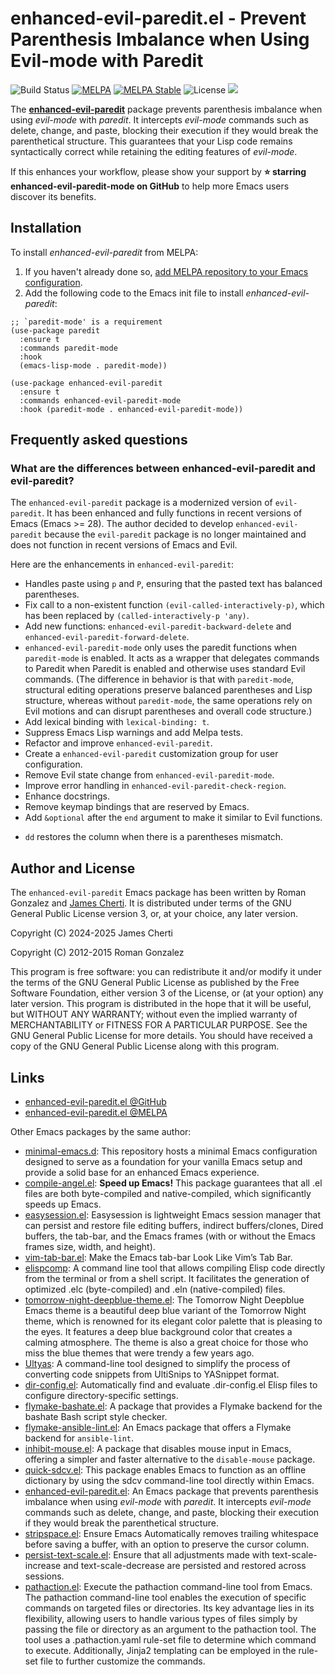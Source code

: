 # enhanced-evil-paredit.el - Prevent Parenthesis Imbalance when Using Evil-mode with Paredit
![Build Status](https://github.com/jamescherti/enhanced-evil-paredit.el/actions/workflows/ci.yml/badge.svg)
[![MELPA](https://melpa.org/packages/enhanced-evil-paredit-badge.svg)](https://melpa.org/#/enhanced-evil-paredit)
[![MELPA Stable](https://stable.melpa.org/packages/enhanced-evil-paredit-badge.svg)](https://stable.melpa.org/#/enhanced-evil-paredit)
![License](https://img.shields.io/github/license/jamescherti/enhanced-evil-paredit.el)
![](https://jamescherti.com/misc/made-for-gnu-emacs.svg)

The **[enhanced-evil-paredit](https://github.com/jamescherti/enhanced-evil-paredit.el)** package prevents parenthesis imbalance when using *evil-mode* with *paredit*. It intercepts *evil-mode* commands such as delete, change, and paste, blocking their execution if they would break the parenthetical structure. This guarantees that your Lisp code remains syntactically correct while retaining the editing features of *evil-mode*.

If this enhances your workflow, please show your support by **⭐ starring enhanced-evil-paredit-mode on GitHub** to help more Emacs users discover its benefits.

## Installation

To install *enhanced-evil-paredit* from MELPA:

1. If you haven't already done so, [add MELPA repository to your Emacs configuration](https://melpa.org/#/getting-started).
2. Add the following code to the Emacs init file to install *enhanced-evil-paredit*:
```emacs-lisp
;; `paredit-mode' is a requirement
(use-package paredit
  :ensure t
  :commands paredit-mode
  :hook
  (emacs-lisp-mode . paredit-mode))

(use-package enhanced-evil-paredit
  :ensure t
  :commands enhanced-evil-paredit-mode
  :hook (paredit-mode . enhanced-evil-paredit-mode))
```

## Frequently asked questions

### What are the differences between enhanced-evil-paredit and evil-paredit?

The `enhanced-evil-paredit` package is a modernized version of `evil-paredit`. It has been enhanced and fully functions in recent versions of Emacs (Emacs >= 28). The author decided to develop `enhanced-evil-paredit` because the `evil-paredit` package is no longer maintained and does not function in recent versions of Emacs and Evil.

Here are the enhancements in `enhanced-evil-paredit`:
* Handles paste using `p` and `P`, ensuring that the pasted text has balanced parentheses.
* Fix call to a non-existent function `(evil-called-interactively-p)`, which has been replaced by `(called-interactively-p 'any)`.
* Add new functions: `enhanced-evil-paredit-backward-delete` and `enhanced-evil-paredit-forward-delete`.
* `enhanced-evil-paredit-mode` only uses the paredit functions when `paredit-mode` is enabled. It acts as a wrapper that delegates commands to Paredit when Paredit is enabled and otherwise uses standard Evil commands. (The difference in behavior is that with `paredit-mode`, structural editing operations preserve balanced parentheses and Lisp structure, whereas without `paredit-mode`, the same operations rely on Evil motions and can disrupt parentheses and overall code structure.)
* Add lexical binding with `lexical-binding: t`.
* Suppress Emacs Lisp warnings and add Melpa tests.
* Refactor and improve `enhanced-evil-paredit`.
* Create a `enhanced-evil-paredit` customization group for user configuration.
* Remove Evil state change from `enhanced-evil-paredit-mode`.
* Improve error handling in `enhanced-evil-paredit-check-region`.
* Enhance docstrings.
* Remove keymap bindings that are reserved by Emacs.
* Add `&optional` after the `end` argument to make it similar to Evil functions.
- `dd` restores the column when there is a parentheses mismatch.

## Author and License

The `enhanced-evil-paredit` Emacs package has been written by Roman Gonzalez and [James Cherti](https://www.jamescherti.com/). It is distributed under terms of the GNU General Public License version 3, or, at your choice, any later version.

Copyright (C) 2024-2025 James Cherti

Copyright (C) 2012-2015 Roman Gonzalez

This program is free software: you can redistribute it and/or modify it under the terms of the GNU General Public License as published by the Free Software Foundation, either version 3 of the License, or (at your option) any later version. This program is distributed in the hope that it will be useful, but WITHOUT ANY WARRANTY; without even the implied warranty of MERCHANTABILITY or FITNESS FOR A PARTICULAR PURPOSE. See the GNU General Public License for more details. You should have received a copy of the GNU General Public License along with this program.

## Links

- [enhanced-evil-paredit.el @GitHub](https://github.com/jamescherti/enhanced-evil-paredit.el)
- [enhanced-evil-paredit.el @MELPA](https://melpa.org/#/enhanced-evil-paredit)

Other Emacs packages by the same author:
- [minimal-emacs.d](https://github.com/jamescherti/minimal-emacs.d): This repository hosts a minimal Emacs configuration designed to serve as a foundation for your vanilla Emacs setup and provide a solid base for an enhanced Emacs experience.
- [compile-angel.el](https://github.com/jamescherti/compile-angel.el): **Speed up Emacs!** This package guarantees that all .el files are both byte-compiled and native-compiled, which significantly speeds up Emacs.
- [easysession.el](https://github.com/jamescherti/easysession.el): Easysession is lightweight Emacs session manager that can persist and restore file editing buffers, indirect buffers/clones, Dired buffers, the tab-bar, and the Emacs frames (with or without the Emacs frames size, width, and height).
- [vim-tab-bar.el](https://github.com/jamescherti/vim-tab-bar.el): Make the Emacs tab-bar Look Like Vim’s Tab Bar.
- [elispcomp](https://github.com/jamescherti/elispcomp): A command line tool that allows compiling Elisp code directly from the terminal or from a shell script. It facilitates the generation of optimized .elc (byte-compiled) and .eln (native-compiled) files.
- [tomorrow-night-deepblue-theme.el](https://github.com/jamescherti/tomorrow-night-deepblue-theme.el): The Tomorrow Night Deepblue Emacs theme is a beautiful deep blue variant of the Tomorrow Night theme, which is renowned for its elegant color palette that is pleasing to the eyes. It features a deep blue background color that creates a calming atmosphere. The theme is also a great choice for those who miss the blue themes that were trendy a few years ago.
- [Ultyas](https://github.com/jamescherti/ultyas/): A command-line tool designed to simplify the process of converting code snippets from UltiSnips to YASnippet format.
- [dir-config.el](https://github.com/jamescherti/dir-config.el): Automatically find and evaluate .dir-config.el Elisp files to configure directory-specific settings.
- [flymake-bashate.el](https://github.com/jamescherti/flymake-bashate.el): A package that provides a Flymake backend for the bashate Bash script style checker.
- [flymake-ansible-lint.el](https://github.com/jamescherti/flymake-ansible-lint.el): An Emacs package that offers a Flymake backend for `ansible-lint`.
- [inhibit-mouse.el](https://github.com/jamescherti/inhibit-mouse.el): A package that disables mouse input in Emacs, offering a simpler and faster alternative to the `disable-mouse` package.
- [quick-sdcv.el](https://github.com/jamescherti/quick-sdcv.el): This package enables Emacs to function as an offline dictionary by using the sdcv command-line tool directly within Emacs.
- [enhanced-evil-paredit.el](https://github.com/jamescherti/enhanced-evil-paredit.el): An Emacs package that prevents parenthesis imbalance when
using *evil-mode* with *paredit*. It intercepts *evil-mode* commands such as
delete, change, and paste, blocking their execution if they would break the
parenthetical structure.
- [stripspace.el](https://github.com/jamescherti/stripspace.el): Ensure Emacs Automatically removes trailing whitespace before saving a buffer, with an option to preserve the cursor column.
- [persist-text-scale.el](https://github.com/jamescherti/persist-text-scale.el): Ensure that all adjustments made with text-scale-increase and text-scale-decrease are persisted and restored across sessions.
- [pathaction.el](https://github.com/jamescherti/pathaction.el): Execute the pathaction command-line tool from Emacs. The pathaction command-line tool enables the execution of specific commands on targeted files or directories. Its key advantage lies in its flexibility, allowing users to handle various types of files simply by passing the file or directory as an argument to the pathaction tool. The tool uses a .pathaction.yaml rule-set file to determine which command to execute. Additionally, Jinja2 templating can be employed in the rule-set file to further customize the commands.
